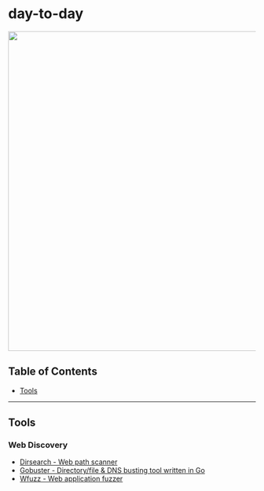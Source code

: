 # day-to-day

<img width="650" src="https://raw.githubusercontent.com/e-anakein/praia_essential_commands/master/PirateBaypadded.jpg">

## Table of Contents
* [Tools](#tools)

------

## Tools
### Web Discovery
* [Dirsearch - Web path scanner](https://github.com/maurosoria/dirsearch)
* [Gobuster - Directory/file & DNS busting tool written in Go](https://github.com/OJ/gobuster)
* [Wfuzz - Web application fuzzer](https://github.com/xmendez/wfuzz)


